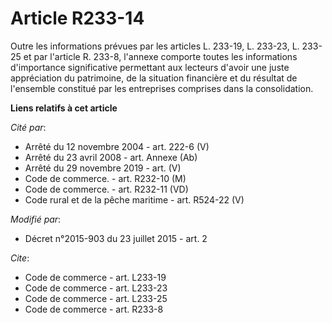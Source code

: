 # Article R233-14

Outre les informations prévues par les articles L. 233-19, 
L. 233-23, L. 233-25 et par l'article R. 233-8, l'annexe comporte toutes les informations d'importance significative
permettant aux lecteurs d'avoir une juste appréciation du patrimoine, de la situation financière et du résultat de l'ensemble
constitué par les entreprises comprises dans la consolidation.

**Liens relatifs à cet article**

_Cité par_:

  - Arrêté du 12 novembre 2004 - art. 222-6 (V)
  - Arrêté du 23 avril 2008 - art. Annexe (Ab)
  - Arrêté du 29 novembre 2019 - art. (V)
  - Code de commerce. - art. R232-10 (M)
  - Code de commerce. - art. R232-11 (VD)
  - Code rural et de la pêche maritime - art. R524-22 (V)

_Modifié par_:

  - Décret n°2015-903 du 23 juillet 2015 - art. 2

_Cite_:

  - Code de commerce - art. L233-19
  - Code de commerce - art. L233-23
  - Code de commerce - art. L233-25
  - Code de commerce - art. R233-8
